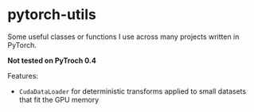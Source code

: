 # pytorch-utils

Some useful classes or functions I use across many projects written in PyTorch.

**Not tested on PyTroch 0.4**

Features:
  - `CudaDataLoader` for deterministic transforms applied to small
    datasets that fit the GPU memory
